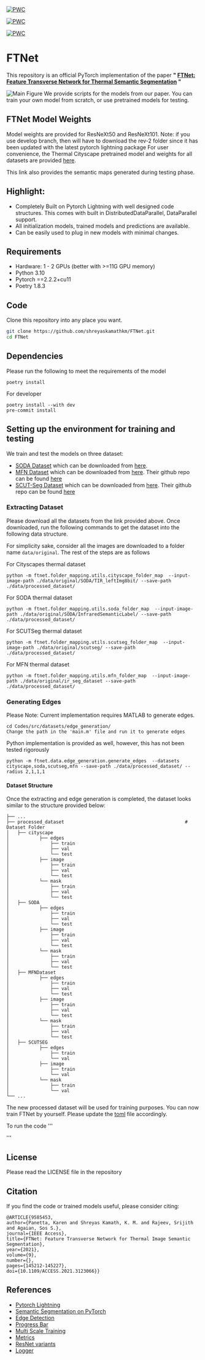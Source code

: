 [![PWC](https://img.shields.io/endpoint.svg?url=https://paperswithcode.com/badge/ftnet-feature-transverse-network-for-thermal/thermal-image-segmentation-on-soda-dataset)](https://paperswithcode.com/sota/thermal-image-segmentation-on-soda-dataset?p=ftnet-feature-transverse-network-for-thermal)

[![PWC](https://img.shields.io/endpoint.svg?url=https://paperswithcode.com/badge/ftnet-feature-transverse-network-for-thermal/thermal-image-segmentation-on-scut-seg)](https://paperswithcode.com/sota/thermal-image-segmentation-on-scut-seg?p=ftnet-feature-transverse-network-for-thermal)

[![PWC](https://img.shields.io/endpoint.svg?url=https://paperswithcode.com/badge/ftnet-feature-transverse-network-for-thermal/thermal-image-segmentation-on-mfn-dataset)](https://paperswithcode.com/sota/thermal-image-segmentation-on-mfn-dataset?p=ftnet-feature-transverse-network-for-thermal)

# FTNet

This repository is an official PyTorch implementation of the paper **" [FTNet: Feature Transverse Network for Thermal Semantic Segmentation](https://ieeexplore.ieee.org/abstract/document/9585453) "**

![Main Figure](https://github.com/shreyaskamathkm/FTNet/blob/main/images/Main%20Figure.png)
We provide scripts for the models from our paper. You can train your own model from scratch, or use pretrained models for testing.

## FTNet Model Weights

Model weights are provided for ResNeXt50 and ResNeXt101.
Note: if you use develop branch, then will have to download the rev-2 folder since it has been updated with the latest pytorch lightning package
For user convenience, the Thermal Cityscape pretrained model and weights for all datasets are provided [here](https://tufts.box.com/s/deghum7pn6h25jn4sbdzqcjbzdt789ga).

This link also provides the semantic maps generated during testing phase.

## Highlight:

- Completely Built on Pytorch Lightning with well designed code structures. This comes with built in DistributedDataParallel, DataParallel support.
- All initialization models, trained models and predictions are available.
- Can be easily used to plug in new models with minimal changes.

## Requirements

- Hardware: 1 - 2 GPUs (better with >=11G GPU memory)
- Python 3.10
- Pytorch ==2.2.2+cu11
- Poetry 1.8.3

## Code

Clone this repository into any place you want.

```bash
git clone https://github.com/shreyaskamathkm/FTNet.git
cd FTNet
```

## Dependencies

Please run the following to meet the requirements of the model

```
poetry install
```

For developer

```
poetry install --with dev
pre-commit install
```

## Setting up the environment for training and testing

We train and test the models on three dataset:

- [SODA Dataset](https://arxiv.org/abs/1907.10303) which can be downloaded from [here](https://drive.google.com/drive/folders/1ZF2vDk9j69kP5U0zcp-liOBk-atWcw-5).
- [MFN Dataset](https://ieeexplore.ieee.org/document/8206396) which can be downloaded from [here](https://www.mi.t.u-tokyo.ac.jp/static/projects/mil_multispectral/). Their github repo can be found [here](https://github.com/haqishen/MFNet-pytorch)
- [SCUT-Seg Dataset](https://www.sciencedirect.com/science/article/abs/pii/S1350449520306769)  which can be downloaded from [here](https://drive.google.com/drive/folders/1soPrrx2_AXNzbrlOE89i5aYb3TxbmcB5). Their github repo can be found [here](https://github.com/haitaobiyao/MCNet)

### Extracting Dataset

Please download all the datasets from the link provided above. Once downloaded, run the following commands to get the dataset into the following data structure.

For simplicity sake, consider all the images are downloaded to a folder name `data/original`. The rest of the steps are as follows

For Cityscapes thermal dataset

```
python -m ftnet.folder_mapping.utils.cityscape_folder_map  --input-image-path ./data/original/SODA/TIR_leftImg8bit/ --save-path ./data/processed_dataset/
```

For SODA thermal dataset

```
python -m ftnet.folder_mapping.utils.soda_folder_map  --input-image-path ./data/original/SODA/InfraredSemanticLabel/ --save-path ./data/processed_dataset/
```

For SCUTSeg thermal dataset

```
python -m ftnet.folder_mapping.utils.scutseg_folder_map  --input-image-path ./data/original/scutseg/ --save-path ./data/processed_dataset/
```

For MFN thermal dataset

```
python -m ftnet.folder_mapping.utils.mfn_folder_map  --input-image-path ./data/original/ir_seg_dataset --save-path ./data/processed_dataset/
```

### Generating Edges

Please Note: Current implementation requires MATLAB to generate edges.

```
cd Codes/src/datasets/edge_generation/
Change the path in the 'main.m' file and run it to generate edges
```

Python implementation is provided as well, however, this has not been tested rigorously

```
python -m ftnet.data.edge_generation.generate_edges  --datasets cityscape,soda,scutseg,mfn --save-path ./data/processed_dataset/ --radius 2,1,1,1
```

#### Dataset Structure

Once the extracting and edge generation is completed, the dataset looks similar to the structure provided below:

```
├── ...
├── processed_dataset                                            # Dataset Folder
│   ├── cityscape
│           ├── edges
│   	        ├── train
│   	        ├── val
│   	        └── test
│   	    ├── image
│   	        ├── train
│   	        ├── val
│   	        └── test
│   	    └── mask
│   	        ├── train
│   	        ├── val
│   	        └── test
│   ├── SODA
│           ├── edges
│   	        ├── train
│   	        ├── val
│   	        └── test
│   	    ├── image
│   	        ├── train
│   	        ├── val
│   	        └── test
│   	    └── mask
│   	        ├── train
│   	        ├── val
│   	        └── test
│   ├── MFNDataset
│           ├── edges
│   	        ├── train
│   	        ├── val
│   	        └── test
│   	    ├── image
│   	        ├── train
│   	        ├── val
│   	        └── test
│   	    └── mask
│   	        ├── train
│   	        ├── val
│   	        └── test
│   ├── SCUTSEG
│           ├── edges
│   	        ├── train
│   	        └── val
│   	    ├── image
│   	        ├── train
│   	        └── val
│   	    └── mask
│   	        ├── train
│   	        └── val
└── ...
```

The new processed dataset will be used for training purposes. You can now train FTNet by yourself. Please update the [toml](ftnet/cfg/pretrain.toml) file accordingly.

To run the code
'''

'''

<!-- LICENSE -->

## License

Please read the LICENSE file in the repository

## Citation

If you find the code or trained models useful, please consider citing:

```
@ARTICLE{9585453,
author={Panetta, Karen and Shreyas Kamath, K. M. and Rajeev, Srijith and Agaian, Sos S.},
journal={IEEE Access},
title={FTNet: Feature Transverse Network for Thermal Image Semantic Segmentation},
year={2021},
volume={9},
number={},
pages={145212-145227},
doi={10.1109/ACCESS.2021.3123066}}
```

<!-- ACKNOWLEDGEMENTS -->

## References

- [Pytorch Lightning](https://www.pytorchlightning.ai/)
- [Semantic Segmentation on PyTorch](https://github.com/Tramac/awesome-semantic-segmentation-pytorch)
- [Edge Detection](https://github.com/Lavender105/DFF/blob/152397cec4a3dac2aa86e92a65cc27e6c8016ab9/lib/matlab/modules/data/seg2edge.m)
- [Progress Bar](https://github.com/zhutmost/neuralzip/blob/master/apputil/progressbar.py)
- [Multi Scale Training](https://github.com/CaoWGG/multi-scale-training)
- [Metrics](https://github.com/mseg-dataset/mseg-semantic)
- [ResNet variants](https://github.com/zhanghang1989/ResNeSt)
- [Logger](https://detectron2.readthedocs.io/en/latest/_modules/detectron2/utils/logger.html)
